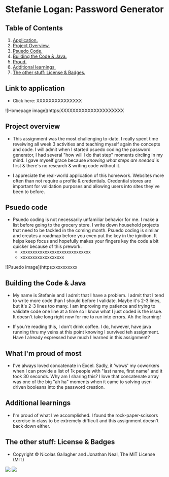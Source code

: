 # Stefanie Logan: Password Generator

## Table of Contents
1. [ Application. ](#application)
2. [ Project Overview. ](#overview)
3. [ Psuedo Code. ](#psuedo)
4. [ Building the Code & Java. ](#code)
5. [ Proud. ](#proud)
6. [ Additional learnings. ](#learnings)
7. [ The other stuff: License & Badges. ](#streetcred)


<a name="application"></a>
## Link to application

* Click here: XXXXXXXXXXXXXXX

![Homepage image](https:XXXXXXXXXXXXXXXXXXXXX

<a name="overview"></a>
## Project overview

* This assignment was the most challenging to-date. I really spent time reveiwing all week 3 activities and teaching myself again the concepts and code. I will admit when I started psuedo coding the password generator, I had several "how will I do that step" moments circling in my mind. I gave myself grace because *knowing what steps are needed* is first & there's no research & writing code without it.

* I appreciate the real-world application of this homework. Websites more often than not require a profile & credentials. Credential stores are important for validation purposes and allowing users into sites they've been to before.

<a name="psuedo"></a>
## Psuedo code

* Psuedo coding is not necessarily unfamiliar behavior for me. I make a list before going to the grocery store. I write down household projects that need to be tackled in the coming month. Psuedo coding is similar and creates a roadmap before you even put the key in the iginition. It helps keep focus and hopefully makes your fingers key the code a bit quicker because of this prework.
    * xxxxxxxxxxxxxxxxxxxxxxxxxxxxx
    * xxxxxxxxxxxxxxxxxx


![Psuedo image](https:xxxxxxxxxx

<a name="coding"></a>
## Building the Code & Java

* My name is Stefanie and I admit that I have a problem. I admit that I tend to write more code than I should before I validate. Maybe it's 2-3 lines, but it's 2-3 lines too many. I am improving my patience and trying to validate code one line at a time so I know what I just coded is the issue. It doesn't take long right now for me to run into errors. Ah the learning!

* If you're reading this, I don't drink coffee. I do, however, have java running thru my veins at this point knowing I survived teh assignment. Have I already expressed how much I learned in this assignment?

<a name="proud"></a>
## What I'm proud of most

* I've always loved concatenate in Excel. Sadly, it 'wows' my coworkers when I can provide a list of 1k people with "last name, first name" and it took 30 seconds. Why am I sharing this? I love that concatenate array was one of the big "ah ha" moments when it came to solving user-driven booleans into the password creation.

<a name="learnings"></a>
## Additional learnings

* I'm proud of what I've accomplished. I found the rock-paper-scissors exercise in class to be extremely difficult and this assignment doesn't back down either.


<a name="streetcred"></a>
## The other stuff: License & Badges

* Copyright © Nicolas Gallagher and Jonathan Neal, The MIT License (MIT)

<img src="https://img.shields.io/badge/html5%20-%23E34F26.svg?&style=for-the-badge&logo=html5&logoColor=white"/>

<img src="https://img.shields.io/badge/css3%20-%231572B6.svg?&style=for-the-badge&logo=css3&logoColor=white"/>
